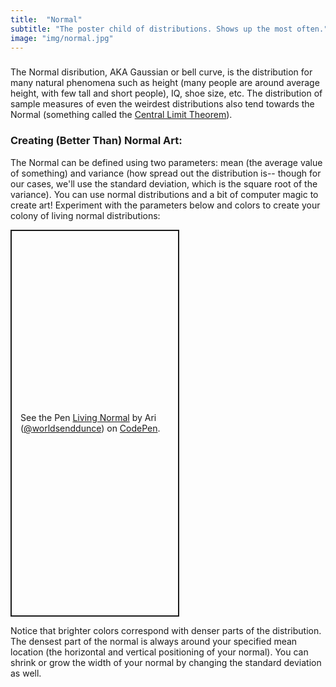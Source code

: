 ```yaml
---
title:  "Normal"
subtitle: "The poster child of distributions. Shows up the most often."
image: "img/normal.jpg"
---
```

###
The Normal disribution, AKA Gaussian or bell curve, is the distribution for many natural phenomena such as height (many people are around average height, with few tall and short people), IQ, shoe size, etc. The distribution of sample measures of even the weirdest distributions also tend towards the Normal (something called the [Central Limit Theorem](https://en.wikipedia.org/wiki/Central_limit_theorem)).

### Creating (Better Than) Normal Art:
The Normal can be defined using two parameters: mean (the average value of something) and variance (how spread out the distribution is-- though for our cases, we'll use the standard deviation, which is the square root of the variance). You can use normal distributions and a bit of computer magic to create art!
Experiment with the parameters below and colors to create your colony of living normal distributions:
<p class="codepen" data-height="619" data-theme-id="dark" data-default-tab="result" data-slug-hash="dydvjdZ" data-user="worldsenddunce" style="height: 619px; width: 270px; box-sizing: border-box; display: flex; align-items: center; justify-content: center; border: 2px solid; margin: 1em 0; padding: 1em;">
  <span>See the Pen <a href="https://codepen.io/worldsenddunce/pen/dydvjdZ">
  Living Normal</a> by Ari (<a href="https://codepen.io/worldsenddunce">@worldsenddunce</a>)
  on <a href="https://codepen.io">CodePen</a>.</span>
</p>
<script async src="https://cpwebassets.codepen.io/assets/embed/ei.js"></script>
Notice that brighter colors correspond with denser parts of the distribution. The densest part of the normal is always around your specified mean location (the horizontal and vertical positioning of your normal). You can shrink or grow the width of your normal by changing the standard deviation as well.
